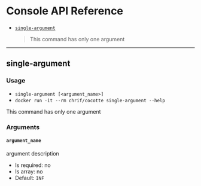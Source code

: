 Console API Reference
=====================

* [`single-argument`](#single-argument)
  > This command has only one argument

---

single-argument
-----------------

### Usage

* `single-argument [<argument_name>]`
* `docker run -it --rm chrif/cocotte single-argument --help`

This command has only one argument

### Arguments

#### `argument_name`

argument description

* Is required: no
* Is array: no
* Default: `INF`